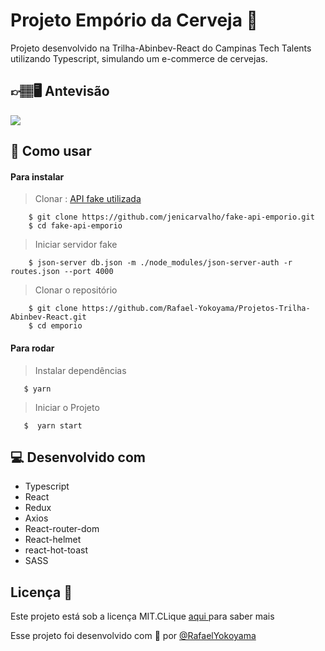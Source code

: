 #   Projeto Empório da Cerveja  🍺

Projeto desenvolvido na Trilha-Abinbev-React  do Campinas Tech Talents  utilizando Typescript, simulando um e-commerce de cervejas. 
## 👉🏽🖥 Antevisão 

![](https://github.com/Rafael-Yokoyama/Projetos-Trilha-Abinbev-React/blob/main/emporio/emporio/src/img/gif_2.gif)

## 🧐 Como usar



#### Para instalar
  > Clonar : [ API fake utilizada](https://github.com/jenicarvalho/fake-api-emporio)
  
        $ git clone https://github.com/jenicarvalho/fake-api-emporio.git
        $ cd fake-api-emporio
        
  > Iniciar servidor fake
        
        $ json-server db.json -m ./node_modules/json-server-auth -r routes.json --port 4000
      
  > Clonar o repositório
   
        $ git clone https://github.com/Rafael-Yokoyama/Projetos-Trilha-Abinbev-React.git
        $ cd emporio
        


#### Para rodar 
  > Instalar dependências
    
       $ yarn
       
       
  > Iniciar o Projeto 
  
       $  yarn start
  
  
## 💻 Desenvolvido com

* Typescript
* React
* Redux
* Axios
* React-router-dom
* React-helmet
* react-hot-toast
* SASS


## Licença 📝 
 
Este projeto está sob a licença MIT.CLique <a  href="https://github.com/Rafael-Yokoyama/Projetos-Trilha-Abinbev-React/blob/main/LICENSE"> aqui </a> para saber mais 

Esse projeto foi desenvolvido com 🖤 por  <a href="https://github.com/Rafael-Yokoyama"> @RafaelYokoyama </a> 



